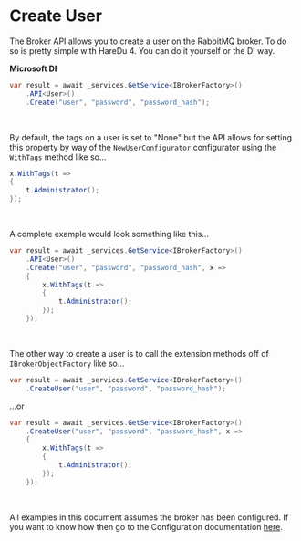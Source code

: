 # Create User

The Broker API allows you to create a user on the RabbitMQ broker. To do so is pretty simple with HareDu 4. You can do it yourself or the DI way.

**Microsoft DI**

```c#
var result = await _services.GetService<IBrokerFactory>()
    .API<User>()
    .Create("user", "password", "password_hash");
```
<br>

By default, the tags on a user is set to "None" but the API allows for setting this property by way of the ```NewUserConfigurator``` configurator using the ```WithTags``` method like so...

```c#
x.WithTags(t =>
{
    t.Administrator();
});
```
<br>

A complete example would look something like this...

```c#
var result = await _services.GetService<IBrokerFactory>()
    .API<User>()
    .Create("user", "password", "password_hash", x =>
    {
        x.WithTags(t =>
        {
            t.Administrator();
        });
    });
```
<br>

The other way to create a user is to call the extension methods off of ```IBrokerObjectFactory``` like so...

```c#
var result = await _services.GetService<IBrokerFactory>()
    .CreateUser("user", "password", "password_hash");
```

...or

```c#
var result = await _services.GetService<IBrokerFactory>()
    .CreateUser("user", "password", "password_hash", x =>
    {
        x.WithTags(t =>
        {
            t.Administrator();
        });
    });
```

<br>

All examples in this document assumes the broker has been configured. If you want to know how then go to the Configuration documentation [here](https://github.com/ahives/HareDu3/blob/master/docs/configuration.md).

